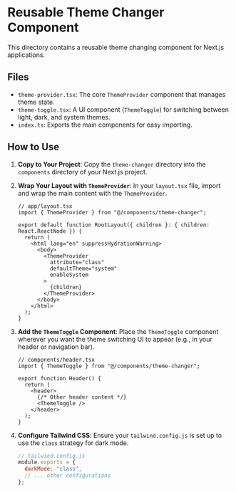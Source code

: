 # Reusable Theme Changer Component

This directory contains a reusable theme changing component for Next.js applications.

## Files

- `theme-provider.tsx`: The core `ThemeProvider` component that manages theme state.
- `theme-toggle.tsx`: A UI component (`ThemeToggle`) for switching between light, dark, and system themes.
- `index.ts`: Exports the main components for easy importing.

## How to Use

1.  **Copy to Your Project**: Copy the `theme-changer` directory into the `components` directory of your Next.js project.

2.  **Wrap Your Layout with `ThemeProvider`**: In your `layout.tsx` file, import and wrap the main content with the `ThemeProvider`.

    ```tsx
    // app/layout.tsx
    import { ThemeProvider } from "@/components/theme-changer";

    export default function RootLayout({ children }: { children: React.ReactNode }) {
      return (
        <html lang="en" suppressHydrationWarning>
          <body>
            <ThemeProvider
              attribute="class"
              defaultTheme="system"
              enableSystem
            >
              {children}
            </ThemeProvider>
          </body>
        </html>
      );
    }
    ```

3.  **Add the `ThemeToggle` Component**: Place the `ThemeToggle` component wherever you want the theme switching UI to appear (e.g., in your header or navigation bar).

    ```tsx
    // components/header.tsx
    import { ThemeToggle } from "@/components/theme-changer";

    export function Header() {
      return (
        <header>
          {/* Other header content */}
          <ThemeToggle />
        </header>
      );
    }
    ```

4.  **Configure Tailwind CSS**: Ensure your `tailwind.config.js` is set up to use the `class` strategy for dark mode.

    ```js
    // tailwind.config.js
    module.exports = {
      darkMode: "class",
      // ... other configurations
    };
    ``` 